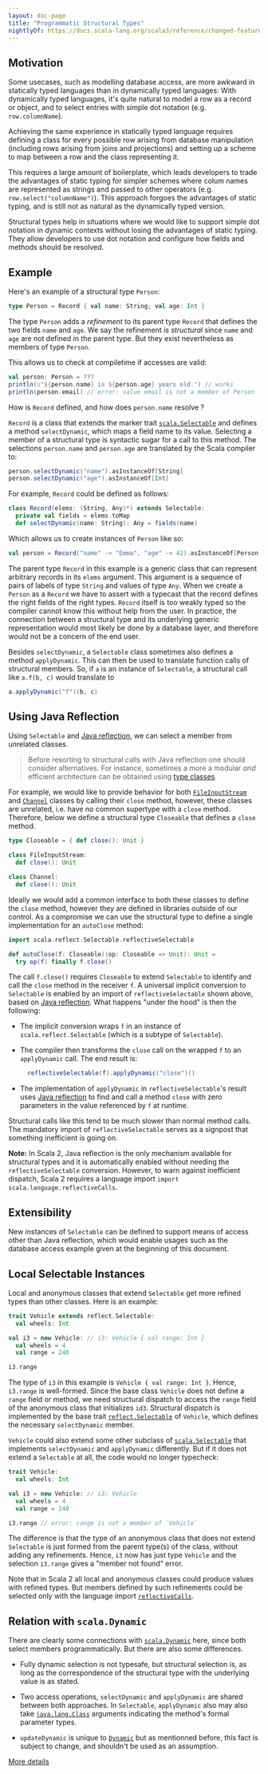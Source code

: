 ```yaml
---
layout: doc-page
title: "Programmatic Structural Types"
nightlyOf: https://docs.scala-lang.org/scala3/reference/changed-features/structural-types.html
---
```


## Motivation

Some usecases, such as modelling database access, are more awkward in
statically typed languages than in dynamically typed languages: With
dynamically typed languages, it's quite natural to model a row as a
record or object, and to select entries with simple dot notation (e.g.
`row.columnName`).

Achieving the same experience in statically typed
language requires defining a class for every possible row arising from
database manipulation (including rows arising from joins and
projections) and setting up a scheme to map between a row and the
class representing it.

This requires a large amount of boilerplate, which leads developers to
trade the advantages of static typing for simpler schemes where colum
names are represented as strings and passed to other operators (e.g.
`row.select("columnName")`). This approach forgoes the advantages of
static typing, and is still not as natural as the dynamically typed
version.

Structural types help in situations where we would like to support
simple dot notation in dynamic contexts without losing the advantages
of static typing. They allow developers to use dot notation and
configure how fields and methods should be resolved.

## Example

Here's an example of a structural type `Person`:

```scala
type Person = Record { val name: String; val age: Int }
```

The type `Person` adds a _refinement_ to its parent type `Record` that defines the two fields `name` and `age`. We say the refinement is _structural_ since  `name` and `age` are not defined in the parent type. But they exist nevertheless as members of type `Person`.

This allows us to check at compiletime if accesses are valid:

```scala
val person: Person = ???
println(s"${person.name} is ${person.age} years old.") // works
println(person.email) // error: value email is not a member of Person
```
How is `Record` defined, and how does `person.name` resolve ?

`Record` is a class that extends the marker trait [`scala.Selectable`](https://scala-lang.org/api/3.x/scala/Selectable.html) and defines
a method `selectDynamic`, which maps a field name to its value.
Selecting a member of a structural type is syntactic sugar for a call to this method.
The selections `person.name` and `person.age` are translated by
the Scala compiler to:

```scala
person.selectDynamic("name").asInstanceOf[String]
person.selectDynamic("age").asInstanceOf[Int]
```

For example, `Record` could be defined as follows:

```scala
class Record(elems: (String, Any)*) extends Selectable:
  private val fields = elems.toMap
  def selectDynamic(name: String): Any = fields(name)
```
Which allows us to create instances of `Person` like so:
```scala
val person = Record("name" -> "Emma", "age" -> 42).asInstanceOf[Person]
```

The parent type `Record` in this example is a generic class that can represent arbitrary records in its `elems` argument. This argument is a
sequence of pairs of labels of type `String` and values of type `Any`.
When we create a `Person` as a `Record` we have to assert with a typecast
that the record defines the right fields of the right types. `Record`
itself is too weakly typed so the compiler cannot know this without
help from the user. In practice, the connection between a structural type
and its underlying generic representation would most likely be done by
a database layer, and therefore would not be a concern of the end user.

Besides `selectDynamic`, a `Selectable` class sometimes also defines a method `applyDynamic`. This can then be used to translate function calls of structural members. So, if `a` is an instance of `Selectable`, a structural call like `a.f(b, c)` would translate to

```scala
a.applyDynamic("f")(b, c)
```

## Using Java Reflection

Using `Selectable` and [Java reflection](https://www.oracle.com/technical-resources/articles/java/javareflection.html), we can select a member from unrelated classes.

> Before resorting to structural calls with Java reflection one should consider alternatives. For instance, sometimes a more a modular _and_ efficient architecture can be obtained using [type classes](../contextual/type-classes.md).

For example, we would like to provide behavior for both [`FileInputStream`](https://docs.oracle.com/en/java/javase/11/docs/api/java.base/java/io/FileInputStream.html#%3Cinit%3E(java.io.File)) and [`Channel`](https://docs.oracle.com/en/java/javase/11/docs/api/java.base/java/nio/channels/Channel.html) classes by calling their `close` method, however, these classes are unrelated, i.e. have no common supertype with a `close` method. Therefore, below we define a structural type `Closeable` that defines a `close` method.

```scala
type Closeable = { def close(): Unit }

class FileInputStream:
  def close(): Unit

class Channel:
  def close(): Unit
```

Ideally we would add a common interface to both these classes to define the `close` method, however they are defined in libraries outside of our control. As a compromise we can use the structural type to define a single implementation for an `autoClose` method:



```scala
import scala.reflect.Selectable.reflectiveSelectable

def autoClose(f: Closeable)(op: Closeable => Unit): Unit =
  try op(f) finally f.close()
```

The call `f.close()` requires `Closeable` to extend `Selectable` to identify and call the `close` method in the receiver `f`. A universal implicit conversion to `Selectable` is enabled by an import
of `reflectiveSelectable` shown above, based on [Java reflection](https://www.oracle.com/technical-resources/articles/java/javareflection.html). What happens "under the hood" is then the following:

 - The implicit conversion wraps `f` in an instance of `scala.reflect.Selectable` (which is a subtype of `Selectable`).

 - The compiler then transforms the `close` call on the wrapped `f`
   to an `applyDynamic` call. The end result is:

   ```scala
     reflectiveSelectable(f).applyDynamic("close")()
   ```
 - The implementation of `applyDynamic` in `reflectiveSelectable`'s result
uses [Java reflection](https://www.oracle.com/technical-resources/articles/java/javareflection.html) to find and call a method `close` with zero parameters in the value referenced by `f` at runtime.

Structural calls like this tend to be much slower than normal method calls. The mandatory import of `reflectiveSelectable` serves as a signpost that something inefficient is going on.

**Note:** In Scala 2, Java reflection is the only mechanism available for structural types and it is automatically enabled without needing the
`reflectiveSelectable` conversion. However, to warn against inefficient
dispatch, Scala 2 requires a language import `import scala.language.reflectiveCalls`.

## Extensibility

New instances of `Selectable` can be defined to support means of
access other than Java reflection, which would enable usages such as
the database access example given at the beginning of this document.

## Local Selectable Instances

Local and anonymous classes that extend `Selectable` get more refined types
than other classes. Here is an example:

```scala
trait Vehicle extends reflect.Selectable:
  val wheels: Int

val i3 = new Vehicle: // i3: Vehicle { val range: Int }
  val wheels = 4
  val range = 240

i3.range
```

The type of `i3` in this example is `Vehicle { val range: Int }`. Hence,
`i3.range` is well-formed. Since the base class `Vehicle` does not define a `range` field or method, we need structural dispatch to access the `range` field of the anonymous class that initializes `id3`. Structural dispatch
is implemented by the base trait [`reflect.Selectable`](https://scala-lang.org/api/3.x/scala/reflect/Selectable.html) of `Vehicle`, which defines the necessary `selectDynamic` member.

`Vehicle` could also extend some other subclass of [`scala.Selectable`](https://scala-lang.org/api/3.x/scala/Selectable.html) that implements `selectDynamic` and `applyDynamic` differently. But if it does not extend a `Selectable` at all, the code would no longer typecheck:

```scala
trait Vehicle:
  val wheels: Int

val i3 = new Vehicle: // i3: Vehicle
  val wheels = 4
  val range = 240

i3.range // error: range is not a member of `Vehicle`
```

The difference is that the type of an anonymous class that does not extend `Selectable` is just formed from the parent type(s) of the class, without
adding any refinements. Hence, `i3` now has just type `Vehicle` and the selection `i3.range` gives a "member not found" error.

Note that in Scala 2 all local and anonymous classes could produce values with refined types. But
members defined by such refinements could be selected only with the language import
[`reflectiveCalls`](https://scala-lang.org/api/3.x/scala/languageFeature$$reflectiveCalls$.html).

## Relation with `scala.Dynamic`

There are clearly some connections with [`scala.Dynamic`](https://scala-lang.org/api/3.x/scala/Dynamic.html) here, since
both select members programmatically. But there are also some
differences.

- Fully dynamic selection is not typesafe, but structural selection
  is, as long as the correspondence of the structural type with the
  underlying value is as stated.

- Two access operations, `selectDynamic` and `applyDynamic` are shared
  between both approaches. In `Selectable`, `applyDynamic` also may also take
  [`java.lang.Class`](https://docs.oracle.com/en/java/javase/11/docs/api/java.base/java/lang/Class.html) arguments indicating the method's formal parameter types.

- `updateDynamic` is unique to [`Dynamic`](https://scala-lang.org/api/3.x/scala/Dynamic.html) but as mentionned before, this fact is subject to change, and shouldn't be used as an assumption.

[More details](structural-types-spec.md)
